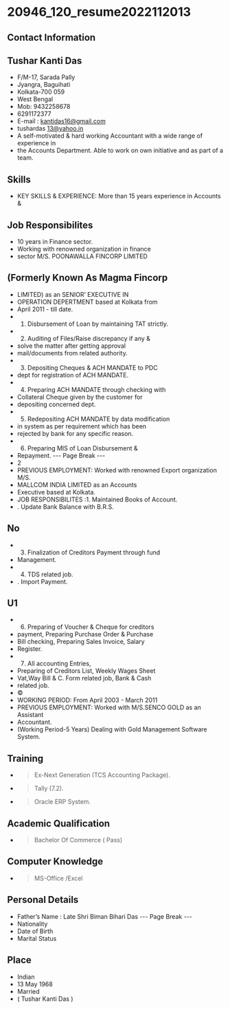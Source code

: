 # 20946_120_resume2022112013

## Contact Information



## Tushar Kanti Das

* F/M-17, Sarada Pally
* Jyangra, Baguihati
* Kolkata-700 059
* West Bengal
* Mob: 9432258678
* 6291172377
* E-mail : kantidas16@gmail.com
* tushardas 13@yahoo.in
* A self-motivated & hard working Accountant with a wide range of experience in
* the Accounts Department. Able to work on own initiative and as part of a team.


## Skills

* KEY SKILLS & EXPERIENCE: More than 15 years experience in Accounts &


## Job Responsibilites

* 10 years in Finance sector.
* Working with renowned organization in finance
* sector M/S. POONAWALLA FINCORP LIMITED


## (Formerly Known As Magma Fincorp

* LIMITED) as an SENIOR’ EXECUTIVE IN
* OPERATION DEPERTMENT based at Kolkata from
* April 2011 - till date.
* 1. Disbursement of Loan by maintaining TAT strictly.
* 2. Auditing of Files/Raise discrepancy if any &
* solve the matter after getting approval
* mail/documents from related authority.
* 3. Depositing Cheques & ACH MANDATE to PDC
* dept for registration of ACH MANDATE.
* 4. Preparing ACH MANDATE through checking with
* Collateral Cheque given by the customer for
* depositing concerned dept.
* 5. Redepositing ACH MANDATE by data modification
* in system as per requirement which has been
* rejected by bank for any specific reason.
* 6. Preparing MIS of Loan Disbursement &
* Repayment.
--- Page Break ---
* 2
* PREVIOUS EMPLOYMENT: Worked with renowned Export organization M/S.
* MALLCOM INDIA LIMITED as an Accounts
* Executive based at Kolkata.
* JOB RESPONSIBILITES  :1. Maintained Books of Account.
* . Update Bank Balance with B.R.S.


## No

* 3. Finalization of Creditors Payment through fund
* Management.
* 4. TDS related job.
* . Import Payment.


## U1

* 6. Preparing of Voucher & Cheque for creditors
* payment, Preparing Purchase Order & Purchase
* Bill checking, Preparing Sales Invoice, Salary
* Register.
* 7. All accounting Entries,
* Preparing of Creditors List, Weekly Wages Sheet
* Vat,Way Bill & C. Form related job, Bank & Cash
* related job.
* ©
* WORKING PERIOD: From April 2003 - March 2011
* PREVIOUS EMPLOYMENT: Worked with M/S.SENCO GOLD as an Assistant
* Accountant.
* (Working Period-5 Years) Dealing with Gold Management Software System.


## Training

* > Ex-Next Generation (TCS Accounting Package).
* > Tally (7.2).
* > Oracle ERP System.


## Academic Qualification 

* > Bachelor Of Commerce ( Pass)


## Computer Knowledge 

* > MS-Office /Excel


## Personal Details

* Father’s Name : Late Shri Biman Bihari Das
--- Page Break ---
* Nationality
* Date of Birth
* Marital Status


## Place

* Indian
* 13 May 1968
* Married
* ( Tushar Kanti Das )

